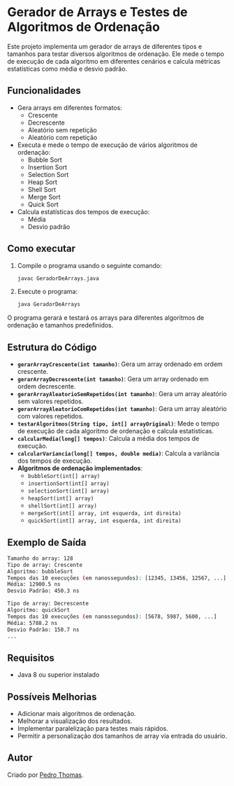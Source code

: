 # Gerador de Arrays e Testes de Algoritmos de Ordenação

Este projeto implementa um gerador de arrays de diferentes tipos e tamanhos para testar diversos algoritmos de ordenação. Ele mede o tempo de execução de cada algoritmo em diferentes cenários e calcula métricas estatísticas como média e desvio padrão.

## Funcionalidades
- Gera arrays em diferentes formatos:
  - Crescente
  - Decrescente
  - Aleatório sem repetição
  - Aleatório com repetição
- Executa e mede o tempo de execução de vários algoritmos de ordenação:
  - Bubble Sort
  - Insertion Sort
  - Selection Sort
  - Heap Sort
  - Shell Sort
  - Merge Sort
  - Quick Sort
- Calcula estatísticas dos tempos de execução:
  - Média
  - Desvio padrão

## Como executar
1. Compile o programa usando o seguinte comando:
   ```bash
   javac GeradorDeArrays.java
   ```
2. Execute o programa:
   ```bash
   java GeradorDeArrays
   ```

O programa gerará e testará os arrays para diferentes algoritmos de ordenação e tamanhos predefinidos.

## Estrutura do Código
- **`gerarArrayCrescente(int tamanho)`**: Gera um array ordenado em ordem crescente.
- **`gerarArrayDecrescente(int tamanho)`**: Gera um array ordenado em ordem decrescente.
- **`gerarArrayAleatorioSemRepetidos(int tamanho)`**: Gera um array aleatório sem valores repetidos.
- **`gerarArrayAleatorioComRepetidos(int tamanho)`**: Gera um array aleatório com valores repetidos.
- **`testarAlgoritmos(String tipo, int[] arrayOriginal)`**: Mede o tempo de execução de cada algoritmo de ordenação e calcula estatísticas.
- **`calcularMedia(long[] tempos)`**: Calcula a média dos tempos de execução.
- **`calcularVariancia(long[] tempos, double media)`**: Calcula a variância dos tempos de execução.
- **Algoritmos de ordenação implementados**:
  - `bubbleSort(int[] array)`
  - `insertionSort(int[] array)`
  - `selectionSort(int[] array)`
  - `heapSort(int[] array)`
  - `shellSort(int[] array)`
  - `mergeSort(int[] array, int esquerda, int direita)`
  - `quickSort(int[] array, int esquerda, int direita)`

## Exemplo de Saída
```bash
Tamanho do array: 128
Tipo de array: Crescente
Algoritmo: bubbleSort
Tempos das 10 execuções (em nanossegundos): [12345, 13456, 12567, ...]
Média: 12900.5 ns
Desvio Padrão: 450.3 ns

Tipo de array: Decrescente
Algoritmo: quickSort
Tempos das 10 execuções (em nanossegundos): [5678, 5987, 5600, ...]
Média: 5788.2 ns
Desvio Padrão: 150.7 ns
...
```

## Requisitos
- Java 8 ou superior instalado

## Possíveis Melhorias
- Adicionar mais algoritmos de ordenação.
- Melhorar a visualização dos resultados.
- Implementar paralelização para testes mais rápidos.
- Permitir a personalização dos tamanhos de array via entrada do usuário.

## Autor
Criado por [Pedro Thomas](www.linkedin.com/in/pedro-gustavo-thomas-5935392b7).
